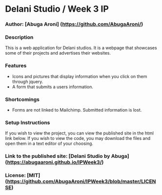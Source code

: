 # Delani Studio / Week 3 IP

### Author: [Abuga Aroni] (https://github.com/AbugaAroni/)

### Description
This is a web application for Delani studios. It is a webpage that showcases some of their projects and advertises their websites.

### Features
* Icons and pictures that display information when you click on them through jquery.
* A form that submits a users information.

### Shortcomings
* Forms are not linked to Mailchimp. Submitted information is lost.

### Setup Instructions
If you wish to view the project, you can view the published site in the html link below. If you wish to view the code, you may download the files and open them in a text editor of your choosing.

### Link to the published site: [Delani Studio by Abuga] (https://abugaaroni.github.io/IPWeek3/)


### License: [MIT] (https://github.com/AbugaAroni/IPWeek3/blob/master/LICENSE)
